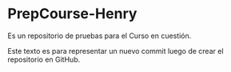 # PrepCourse-Henry
Es un repositorio de pruebas para el Curso en cuestión.

Este texto es para representar un nuevo commit luego de crear el repositorio en GitHub.